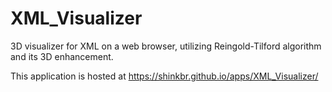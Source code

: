 XML_Visualizer
==============

3D visualizer for XML on a web browser, utilizing Reingold-Tilford
algorithm and its 3D enhancement.

This application is hosted at
https://shinkbr.github.io/apps/XML_Visualizer/
